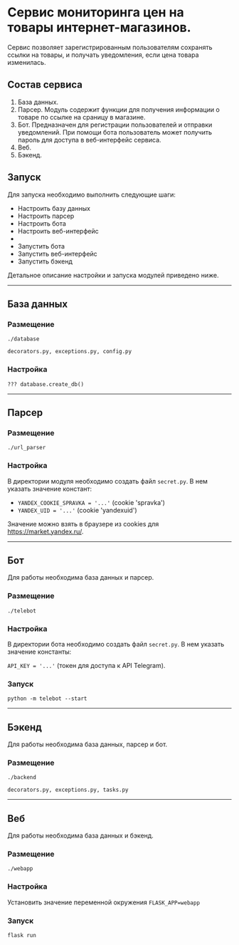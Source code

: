 # Сервис мониторинга цен на товары интернет-магазинов.

Сервис позволяет зарегистрированным пользователям сохранять ссылки на товары, и получать уведомления, если цена товара изменилась.

## Состав сервиса

1. База данных. 
1. Парсер. Модуль содержит функции для получения информации о товаре по ссылке на сраницу в магазине. 
1. Бот. Предназначен для регистрации пользователей и отправки уведомлений. При помощи бота пользователь может получить пароль для доступа в веб-интерфейс сервиса.
1. Веб.
1. Бэкенд.

## Запуск

Для запуска необходимо выполнить следующие шаги:

* Настроить базу данных
* Настроить парсер
* Настроить бота
* Настроить веб-интерфейс
* 
* Запустить бота
* Запустить веб-интерфейс
* Запустить бэкенд

Детальное описание настройки и запуска модулей приведено ниже.

___

## База данных

### Размещение

```./database```

```decorators.py, exceptions.py, config.py```

### Настройка

```
??? database.create_db()
```

___

## Парсер

### Размещение

```./url_parser```

### Настройка

В директории модуля необходимо создать файл ```secret.py```. В нем указать значение констант:
* ```YANDEX_COOKIE_SPRAVKA = '...'``` (cookie 'spravka') 
* ```YANDEX_UID = '...'``` (cookie 'yandexuid')

Значение можно взять в браузере из cookies для https://market.yandex.ru/.

___

## Бот

Для работы необходима база данных и парсер.

### Размещение

```./telebot```

### Настройка

В директории бота необходимо создать файл ```secret.py```. В нем указать значение константы:

```API_KEY = '...'``` (токен для доступа к API Telegram).

### Запуск

```
python -m telebot --start
```

___

## Бэкенд

Для работы необходима база данных, парсер и бот.

### Размещение

```./backend```

```decorators.py, exceptions.py, tasks.py```

___

## Веб

Для работы необходима база данных и бэкенд.

### Размещение

```./webapp```

### Настройка

Установить значение переменной окружения ```FLASK_APP=webapp```

### Запуск

```
flask run
```



